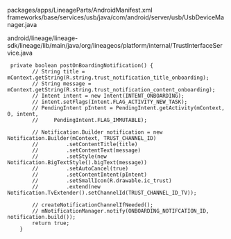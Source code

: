 packages/apps/LineageParts/AndroidManifest.xml
frameworks/base/services/usb/java/com/android/server/usb/UsbDeviceManager.java

android/lineage/lineage-sdk/lineage/lib/main/java/org/lineageos/platform/internal/TrustInterfaceService.java
```
 private boolean postOnBoardingNotification() {
        // String title = mContext.getString(R.string.trust_notification_title_onboarding);
        // String message = mContext.getString(R.string.trust_notification_content_onboarding);
        // Intent intent = new Intent(INTENT_ONBOARDING);
        // intent.setFlags(Intent.FLAG_ACTIVITY_NEW_TASK);
        // PendingIntent pIntent = PendingIntent.getActivity(mContext, 0, intent,
        //     PendingIntent.FLAG_IMMUTABLE);

        // Notification.Builder notification = new Notification.Builder(mContext, TRUST_CHANNEL_ID)
        //         .setContentTitle(title)
        //         .setContentText(message)
        //         .setStyle(new Notification.BigTextStyle().bigText(message))
        //         .setAutoCancel(true)
        //         .setContentIntent(pIntent)
        //         .setSmallIcon(R.drawable.ic_trust)
        //         .extend(new Notification.TvExtender().setChannelId(TRUST_CHANNEL_ID_TV));

        // createNotificationChannelIfNeeded();
        // mNotificationManager.notify(ONBOARDING_NOTIFCATION_ID, notification.build());
        return true;
    }
```
